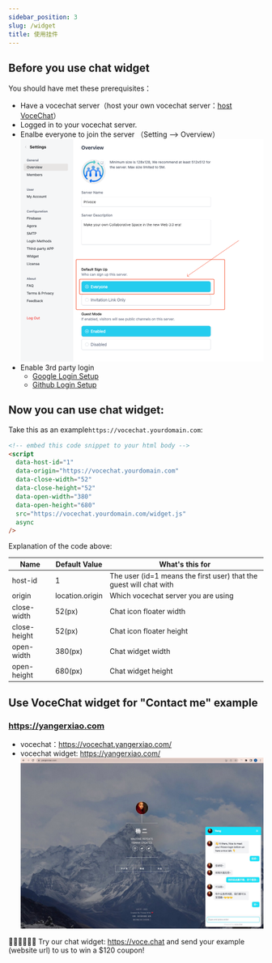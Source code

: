```yaml
---
sidebar_position: 3
slug: /widget
title: 使用挂件
---
```


## Before you use chat widget

You should have met these prerequisites：

- Have a vocechat server（host your own vocechat server：[host VoceChat](/install)）
- Logged in to your vocechat server.
- Enalbe everyone to join the server （Setting --> Overview）
  ![Enable everyone to join your server](image/setting.reg.everyone.png)
- Enable 3rd party login
  - [Google Login Setup](/setting/third_login/login-google)
  - [Github Login Setup](/setting/third_login/login-github)

## Now you can use chat widget:

Take this as an example`https://vocechat.yourdomain.com`:

```html
<!-- embed this code snippet to your html body -->
<script
  data-host-id="1"
  data-origin="https://vocechat.yourdomain.com"
  data-close-width="52"
  data-close-height="52"
  data-open-width="380"
  data-open-height="680"
  src="https://vocechat.yourdomain.com/widget.js"
  async
/>
```

Explanation of the code above:

<table >
<thead >
  <tr><th scope="col">Name</th><th scope="col"  >Default Value</th><th scope="col"  >What's this for</th></tr>
</thead>
<tbody>
  <tr ><td >host-id</td><td >1</td><td >The user (id=1 means the first user) that the guest will chat with</td></tr>
  <tr ><td >origin</td><td >location.origin</td><td >Which vocechat server you are using</td></tr>
  <tr ><td >close-width</td><td >52(px)</td><td >Chat icon floater width</td></tr>
  <tr ><td >close-height</td><td >52(px)</td><td >Chat icon floater height</td></tr>
  <tr ><td >open-width</td><td >380(px)</td><td >Chat widget width</td></tr>
  <tr ><td >open-height</td><td >680(px)</td><td >Chat widget height</td></tr>
</tbody>
</table>

## Use VoceChat widget for "Contact me" example

### https://yangerxiao.com

- vocechat：https://vocechat.yangerxiao.com/
- vocechat widget: https://yangerxiao.com/
  ![widget demo](image/vocechat.widget.demo.jpeg)

 👏🏻👏🏻👏🏻
Try our chat widget: https://voce.chat  and send your example (website url) to us to win a $120 coupon!

